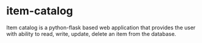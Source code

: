# item-catalog
Item catalog is a python-flask based web application that provides the user with ability to read, write, update, delete an item from the database.
